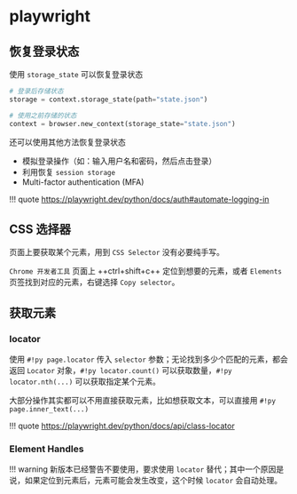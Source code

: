 # playwright

## 恢复登录状态

使用 `storage_state` 可以恢复登录状态

``` py
# 登录后存储状态
storage = context.storage_state(path="state.json")

# 使用之前存储的状态
context = browser.new_context(storage_state="state.json")
```

还可以使用其他方法恢复登录状态

- 模拟登录操作（如：输入用户名和密码，然后点击登录）
- 利用恢复 `session storage` 
- Multi-factor authentication (MFA) 

!!! quote
    <https://playwright.dev/python/docs/auth#automate-logging-in>


## CSS 选择器

页面上要获取某个元素，用到 `CSS Selector` 没有必要纯手写。

`Chrome 开发者工具` 页面上 ++ctrl+shift+c++ 定位到想要的元素，或者 `Elements` 页签找到对应的元素，右键选择 `Copy selector`。


## 获取元素

### locator

使用 `#!py page.locator` 传入 `selector` 参数；无论找到多少个匹配的元素，都会返回 `Locator` 对象，`#!py locator.count()` 可以获取数量，`#!py locator.nth(...)` 可以获取指定某个元素。

大部分操作其实都可以不用直接获取元素，比如想获取文本，可以直接用 `#!py page.inner_text(...)`

!!! quote
    <https://playwright.dev/python/docs/api/class-locator>

### Element Handles

!!! warning
    新版本已经警告不要使用，要求使用 `locator` 替代；其中一个原因是说，如果定位到元素后，元素可能会发生改变，这个时候 `locator` 会自动处理。